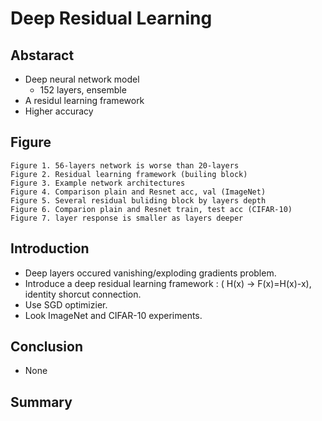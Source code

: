 # Deep Residual Learning

## Abstaract

- Deep neural network model
    - 152 layers, ensemble
- A residul learning framework
- Higher accuracy

## Figure
    Figure 1. 56-layers network is worse than 20-layers
    Figure 2. Residual learning framework (builing block)
    Figure 3. Example network architectures
    Figure 4. Comparison plain and Resnet acc, val (ImageNet)
    Figure 5. Several residual buliding block by layers depth
    Figure 6. Comparion plain and Resnet train, test acc (CIFAR-10)
    Figure 7. layer response is smaller as layers deeper

## Introduction
- Deep layers occured vanishing/exploding gradients problem.
- Introduce a deep residual learning framework : ( H(x) -> F(x)=H(x)-x), identity shorcut connection.
- Use SGD optimizier.
- Look ImageNet and CIFAR-10 experiments.

## Conclusion
- None

## Summary
